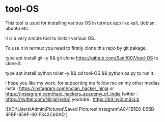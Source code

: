 # tool-OS
This tool is used for installing various OS in termux app like kali, debian, ubuntu etc. 

it is a very simple tool to install various OS. 

To use it in termux you need to firstly clone this repo by git pakage.

type apt install git -y && git clone https://github.com/Sanif007/tool-OS to clone it.

type apt install python toilet -y && cd tool-OS && python os.py to run it. 

I hope you like my work. for supporting me follow me on my other medias 
insta : https://instagram.com/indian_hacker_ninja or https://instagram.com/haoi_hackers_academy_of_india 
twitter : https://twitter.com/NinjaHydra1
youtube : https://bit.ly/2um6cLb 

![](C:\Users\Admin\Pictures\Saved Pictures\Instagram\AC41B1E8-E66B-4FBF-859F-301F342C60AD )
